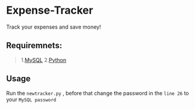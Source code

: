 # Expense-Tracker
Track your expenses and save money!
## Requiremnets:
 > 1.[MySQL](https://www.mysql.com/downloads/)
 > 2.[Python](https://www.python.org/downloads/)
## Usage
Run the `newtracker.py` , before that change the password in the `line 26` to your `MySQL password`
